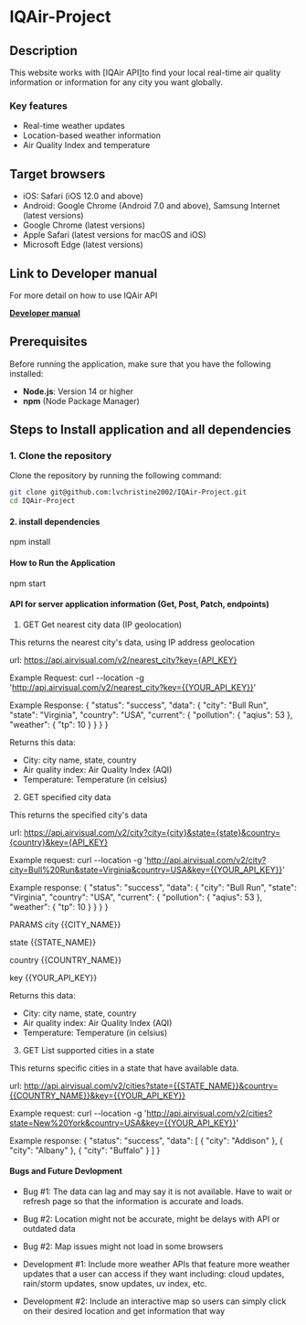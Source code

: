 # IQAir-Project

## Description 

This website works with [IQAir API]to find your local real-time air quality information or information for any city you want globally. 

### Key features 

- Real-time weather updates
- Location-based weather information
- Air Quality Index and temperature 

## Target browsers 

- iOS: Safari (iOS 12.0 and above)
- Android: Google Chrome (Android 7.0 and above), Samsung Internet (latest versions)
- Google Chrome (latest versions)
- Apple Safari (latest versions for macOS and iOS)
- Microsoft Edge (latest versions)

## Link to Developer manual 

For more detail on how to use IQAir API

[**Developer manual**](https://api-docs.iqair.com/?version=latest)

## Prerequisites

Before running the application, make sure that you have the following installed: 

- **Node.js**: Version 14 or higher
- **npm** (Node Package Manager)

## Steps to Install application and all dependencies

### 1. Clone the repository

Clone the repository by running the following command:

   ```bash
   git clone git@github.com:lvchristine2002/IQAir-Project.git
   cd IQAir-Project
   ```

#### 2. install dependencies 

npm install 

#### How to Run the Application

npm start

#### API for server application information (Get, Post, Patch, endpoints)

1. GET Get nearest city data (IP geolocation)

This returns the nearest city's data, using IP address geolocation  

url: https://api.airvisual.com/v2/nearest_city?key={API_KEY}

Example Request: 
curl --location -g 'http://api.airvisual.com/v2/nearest_city?key={{YOUR_API_KEY}}'

Example Response: 
{
  "status": "success",
  "data": {
    "city": "Bull Run",
    "state": "Virginia",
    "country": "USA",
    "current": {
      "pollution": {
        "aqius": 53
      },
      "weather": {
        "tp": 10
      }
    }
  }
}


Returns this data: 
- City: city name, state, country
- Air quality index: Air Quality Index (AQI)
- Temperature: Temperature (in celsius)

2. GET specified city data 

This returns the specified city's data

url: https://api.airvisual.com/v2/city?city={city}&state={state}&country={country}&key={API_KEY}

Example request: 
curl --location -g 'http://api.airvisual.com/v2/city?city=Bull%20Run&state=Virginia&country=USA&key={{YOUR_API_KEY}}'

Example response: 
{
  "status": "success",
  "data": {
    "city": "Bull Run",
    "state": "Virginia",
    "country": "USA",
    "current": {
      "pollution": {
        "aqius": 53
      },
      "weather": {
        "tp": 10
      }
    }
  }
}

PARAMS
city
{{CITY_NAME}}

state
{{STATE_NAME}}

country
{{COUNTRY_NAME}}

key
{{YOUR_API_KEY}}

Returns this data: 
- City: city name, state, country
- Air quality index: Air Quality Index (AQI)
- Temperature: Temperature (in celsius)

3. GET List supported cities in a state

This returns specific cities in a state that have available data. 

url: http://api.airvisual.com/v2/cities?state={{STATE_NAME}}&country={{COUNTRY_NAME}}&key={{YOUR_API_KEY}}

Example request: 
curl --location -g 'http://api.airvisual.com/v2/cities?state=New%20York&country=USA&key={{YOUR_API_KEY}}'

Example response: 
{
  "status": "success",
  "data": [
    {
      "city": "Addison"
    },
    {
      "city": "Albany"
    },
    {
      "city": "Buffalo"
    }
  ]
}


#### Bugs and Future Devlopment 

- Bug #1: The data can lag and may say it is not available. Have to wait or refresh page so that the information is accurate and loads. 
- Bug #2: Location might not be accurate, might be delays with API or outdated data
- Bug #2: Map issues might not load in some browsers

- Development #1: Include more weather APIs that feature more weather updates that a user can access if they want  including: cloud updates, rain/storm updates, snow updates, uv index, etc. 
- Development #2: Include an interactive map so users can simply click on their desired location and get information that way
